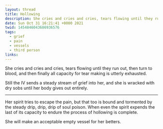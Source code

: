 ```yaml
---
layout: thread
title: Hollowing
description: She cries and cries and cries, tears flowing until they run out, then turn to blood, and then finally all capacity for tear making is utterly exhausted.
date: Sun Oct 31 16:21:41 +0000 2021
twid: 1454846043686936576
tags:
  - grief
  - pain
  - vessels
  - third person
links:
---
```

<article class="thread">
<section class="tweet">
<p>She cries and cries and cries, tears flowing until they run out, then turn to blood, and then finally all capacity for tear making is utterly exhausted.</p>
<p>Still the IV sends a steady stream of grief into her, and she is wracked with dry sobs until her body gives out entirely.</p>
</section>
<hr class="tweet_sep">
<section class="tweet">
<p>Her spirit tries to escape the pain, but that too is bound and tormented by the steady drip, drip, drip of soul poison. When even the spirit expends the last of its capacity to endure the process of hollowing is complete.</p>
<p>She will make an acceptable empty vessel for her betters.</p>
</section>
</article>
